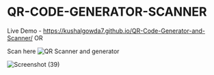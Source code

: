 # QR-CODE-GENERATOR-SCANNER
Live Demo - https://kushalgowda7.github.io/QR-Code-Generator-and-Scanner/
OR

Scan here 
![QR Scanner and generator](https://github.com/user-attachments/assets/226e19e4-dac2-4506-9eb6-13868e10406a)

![Screenshot (39)](https://github.com/user-attachments/assets/d88139d0-4e3c-49c7-9fa4-5be5b8668025)
